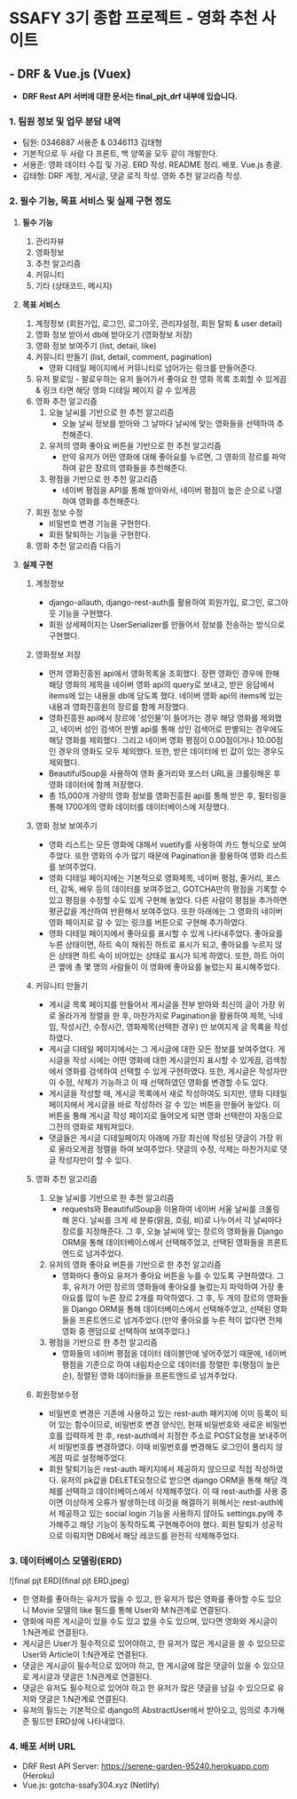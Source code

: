 # SSAFY 3기 종합 프로젝트 - 영화 추천 사이트

## - DRF & Vue.js (Vuex)





* **DRF Rest API 서버에 대한 문서는 final_pjt_drf 내부에 있습니다.**





### 1. 팀원 정보 및 업무 분담 내역

- 팀원: 0346887 서용준 & 0346113 김태형
- 기본적으로 두 사람 다 프론트, 백 양쪽을 모두 같이 개발한다.
- 서용준: 영화 데이터 수집 및 가공. ERD 작성. README 정리. 배포. Vue.js 총괄.
- 김태형: DRF 계정, 게시글, 댓글 로직 작성. 영화 추천 알고리즘 작성.





### 2. 필수 기능, 목표 서비스 및 실제 구현 정도

1. **필수 기능**
   
   1. 관리자뷰
   2. 영화정보
   3. 추천 알고리즘
   4. 커뮤니티
   5. 기타 (상태코드, 메시지)
   
2. **목표 서비스**

   1. 계정정보 (회원가입, 로그인, 로그아웃, 관리자설정, 회원 탈퇴 & user detail)
   2. 영화 정보 받아서 db에 받아오기 (영화정보 저장)
   3. 영화 정보 보여주기 (list, detail, like)
   4. 커뮤니티 만들기 (list, detail, comment, pagination)
      - 영화 디테일 페이지에서 커뮤니티로 넘어가는 링크를 만들어준다.
   5. 유저 팔로잉 - 팔로우하는 유저 들어가서 좋아요 한 영화 목록 조회할 수 있게끔 & 링크 타면 해당 영화 디테일 페이지 갈 수 있게끔
   6. 영화 추천 알고리즘 
      1. 오늘 날씨를 기반으로 한 추천 알고리즘
         - 오늘 날씨 정보를 받아와 그 날마다 날씨에 맞는 영화들을 선택하여 추천해준다.
      2. 유저의 영화 좋아요 버튼을 기반으로 한 추천 알고리즘
         - 만약 유저가 어떤 영화에 대해 좋아요를 누르면, 그 영화의 장르를 파악하여 같은 장르의 영화들을 추천해준다.
      3. 평점을 기반으로 한 추천 알고리즘
         - 네이버 평점을 API를 통해 받아와서, 네이버 평점이 높은 순으로 나열하여 영화를 추천해준다.
   7. 회원 정보 수정
      - 비밀번호 변경 기능을 구현한다.
      - 회원 탈퇴하는 기능을 구현한다.
   8. 영화 추천 알고리즘 다듬기
3. **실제 구현**

   1. 계정정보
      - django-allauth, django-rest-auth를 활용하여 회원가입, 로그인, 로그아웃 기능을 구현했다.
      - 회원 상세페이지는 UserSerializer를 만들어서 정보를 전송하는 방식으로 구현했다.
   2. 영화정보 저장
      - 먼저 영화진흥원 api에서 영화목록을 조회했다. 장편 영화인 경우에 한해 해당 영화의 제목을 네이버 영화 api의 query로 보내고, 받은 응답에서 items에 있는 내용을 db에 담도록 했다. 네이버 영화 api의 items에 있는 내용과 영화진흥원의 장르를 함께 저장했다.
      - 영화진흥원 api에서 장르에 '성인물'이 들어가는 경우 해당 영화를 제외했고, 네이버 성인 검색어 판별 api를 통해 성인 검색어로 판별되는 경우에도 해당 영화를 제외했다. 그리고 네이버 영화 평점이 0.00점이거나 10.00점인 경우의 영화도 모두 제외했다. 또한, 받은 데이터에 빈 값이 있는 경우도 제외했다.
      - BeautifulSoup을 사용하여 영화 줄거리와 포스터 URL을 크롤링해온 후 영화 데이터에 함께 저장했다.
      - 총 15,000개 가량의 영화 정보를 영화진흥원 api를 통해 받은 후, 필터링을 통해 1700개의 영화 데이터를 데이터베이스에 저장했다.

   3. 영화 정보 보여주기

      - 영화 리스트는 모든 영화에 대해서 vuetify를 사용하여 카드 형식으로 보여주었다. 또한 영화의 수가 많기 때문에 Pagination을 활용하여 영화 리스트를 보여주었다.
      - 영화 디테일 페이지에는 기본적으로 영화제목, 네이버 평점, 줄거리, 포스터, 감독, 배우 등의 데이터를 보여주었고, GOTCHA만의 평점을 기록할 수 있고 평점을 수정할 수도 있게 구현해 놓았다. 다른 사람이 평점을 추가하면 평균값을 계산하여 반환해서 보여주었다. 또한 아래에는 그 영화의 네이버 영화 페이지로 갈 수 있는 링크를 버튼으로 구현해 추가하였다.
      - 영화 디테일 페이지에서 좋아요를 표시할 수 있게 나타내주었다. 좋아요를 누른 상태이면, 하트 속이 채워진 하트로 표시가 되고, 좋아요를 누르지 않은 상태면 하트 속이 비어있는 상태로 표시가 되게 하였다. 또한, 하트 아이콘 옆에 총 몇 명의 사람들이 이 영화에 좋아요를 눌렀는지 표시해주었다.

   4. 커뮤니티 만들기

      - 게시글 목록 페이지를 만들어서 게시글을 전부 받아와 최신의 글이 가장 위로 올라가게 정렬을 한 후, 마찬가지로 Pagination을 활용하여 제목, 닉네임, 작성시간, 수정시간, 영화제목(선택한 경우) 만 보여지게 글 목록을 작성하였다.
      - 게시글 디테일 페이지에서는 그 게시글에 대한 모든 정보를 보여주었다. 게시글을 작성 시에는 어떤 영화에 대한 게시글인지 표시할 수 있게끔, 검색창에서 영화를 검색하여 선택할 수 있게 구현하였다. 또한, 게시글은 작성자만이 수정, 삭제가 가능하고 이 때 선택하였던 영화를 변경할 수도 있다.
      - 게시글을 작성할 때, 게시글 목록에서 새로 작성하여도 되지만, 영화 디테일 페이지에서 게시글을 바로 작성하러 갈 수 있는 버튼을 만들어 놓았다. 이 버튼을 통해 게시글 작성 페이지로 들어오게 되면 영화 선택란이 자동으로 그전의 영화로 채워져있다.
      - 댓글들은 게시글 디테일페이지 아래에 가장 최신에 작성된 댓글이 가장 위로 올라오게끔 정렬을 하여 보여주었다. 댓글의 수정, 삭제는 마찬가지로 댓글 작성자만이 할 수 있다.

   5. 영화 추천 알고리즘

      1. 오늘 날씨를 기반으로 한 추천 알고리즘
         - requests와 BeautifulSoup을 이용하여 네이버 서울 날씨를 크롤링 해 온다. 날씨를 크게 세 분류(맑음, 흐림, 비)로 나누어서 각 날씨마다 장르를 지정해준다. 그 후, 오늘 날씨에 맞는 장르의 영화들을 Django ORM을 통해 데이터베이스에서 선택해주었고, 선택된 영화들을 프론트엔드로 넘겨주었다.
      2. 유저의 영화 좋아요 버튼을 기반으로 한 추천 알고리즘
         - 영화마다 좋아요 유저가 좋아요 버튼을 누를 수 있도록 구현하였다. 그 후, 유저가 어떤 장르의 영화들에 좋아요를 눌렀는지 파악하여 가장 좋아요를 많이 누른 장르 2개를 파악하였다. 그 후, 두 개의 장르의 영화들을 Django ORM을 통해 데이터베이스에서 선택해주었고, 선택된 영화들을 프론트엔드로 넘겨주었다.(만약 좋아요를 누른 적이 없다면 전체 영화 중 랜덤으로 선택하여 보여주었다.)
      3. 평점을 기반으로 한 추천 알고리즘
         - 영화들의 네이버 평점을 데이터 테이블안에 넣어주었기 때문에, 네이버 평점을 기준으로 하여 내림차순으로 데이터를 정렬한 후(평점이 높은 순), 정렬된 영화 데이터들을 프론트엔드로 넘겨주었다.

   6. 회원정보수정

      - 비밀번호 변경은 기존에 사용하고 있는 rest-auth 패키지에 이미 등록이 되어 있는 함수이므로, 비밀번호 변경 양식인, 현재 비밀번호와 새로운 비밀번호를 입력하게 한 후, rest-auth에서 지정한 주소로 POST요청을 보내주어서 비밀번호를 변경하였다. 이때 비밀번호를 변경해도 로그인이 풀리지 않게끔 따로 설정해주었다.
      - 회원 탈퇴기능은 rest-auth 패키지에서 제공하지 않으므로 직접 작성하였다. 유저의 pk값을 DELETE요청으로 받으면 django ORM을 통해 해당 객체를 선택하고 데이터베이스에서 삭제해주었다. 이 때 rest-auth를 사용 중이면 이상하게 오류가 발생하는데 이것을 해결하기 위해서는 rest-auth에서 제공하고 있는 social login 기능을 사용하지 않아도 settings.py에 추가해주고 해당 기능이 동작하도록 구현해주어야 했다. 회원 탈퇴가 성공적으로 이뤄지면 DB에서 해당 레코드를 완전히 삭제해주었다.





### 3. 데이터베이스 모델링(ERD)

![final pjt ERD](final pjt ERD.jpeg)

- 한 영화를 좋아하는 유저가 많을 수 있고, 한 유저가 많은 영화를 좋아할 수도 있으니 Movie 모델의 like 필드를 통해 User와 M:N관계로 연결된다.
- 영화에 따른 게시글이 있을 수도 있고 없을 수도 있으며, 있다면 영화와 게시글이 1:N관계로 연결된다.
- 게시글은 User가 필수적으로 있어야하고, 한 유저가 많은 게시글을 쓸 수 있으므로 User와 Article이 1:N관계로 연결된다.
- 댓글은 게시글이 필수적으로 있어야 하고, 한 게시글에 많은 댓글이 있을 수 있으므로 게시글과 댓글은 1:N관계로 연결된다.
- 댓글은 유저도 필수적으로 있어야 하고 한 유저가 많은 댓글을 남길 수 있으므로 유저와 댓글은 1:N관계로 연결된다.
- 유저의 필드는 기본적으로 django의 AbstractUser에서 받아오고, 임의로 추가해준 필드만 ERD상에 나타내었다.





### 4. 배포 서버 URL

- DRF Rest API Server: https://serene-garden-95240.herokuapp.com (Heroku)
- Vue.js: gotcha-ssafy304.xyz (Netlify)